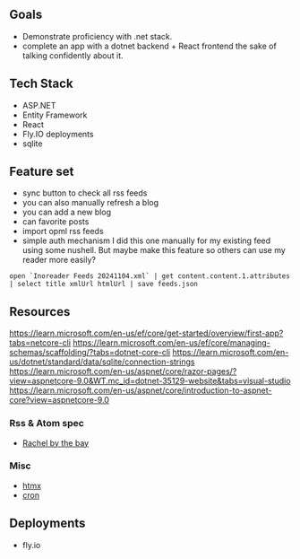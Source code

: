 ## Goals
- Demonstrate proficiency with .net stack.
- complete an app with a dotnet backend + React frontend the sake of talking confidently about it.


## Tech Stack
- ASP.NET 
- Entity Framework 
- React
- Fly.IO deployments
- sqlite

## Feature set
- sync button to check all rss feeds
- you can also manually refresh a blog
- you can add a new blog
- can favorite posts
- import opml rss feeds
- simple auth mechanism
I did this one manually for my existing feed using some nushell. But maybe make this feature so others can use my reader more easily?
 ```nu
open `Inoreader Feeds 20241104.xml` | get content.content.1.attributes | select title xmlUrl htmlUrl | save feeds.json
```

## Resources
https://learn.microsoft.com/en-us/ef/core/get-started/overview/first-app?tabs=netcore-cli
https://learn.microsoft.com/en-us/ef/core/managing-schemas/scaffolding/?tabs=dotnet-core-cli
https://learn.microsoft.com/en-us/dotnet/standard/data/sqlite/connection-strings
https://learn.microsoft.com/en-us/aspnet/core/razor-pages/?view=aspnetcore-9.0&WT.mc_id=dotnet-35129-website&tabs=visual-studio
https://learn.microsoft.com/en-us/aspnet/core/introduction-to-aspnet-core?view=aspnetcore-9.0

### Rss & Atom spec
- [Rachel by the bay](https://rachelbythebay.com/w/2024/08/17/hash/)

### Misc
- [htmx](https://htmx.org/docs/)
- [cron](https://crontab.guru/)

## Deployments
- fly.io
